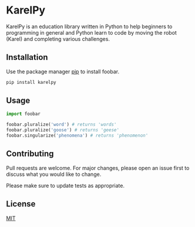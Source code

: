 # KarelPy

KarelPy is an education library written in Python to help beginners to
programming in general and Python learn to code by moving the robot (Karel)
and completing various challenges.

## Installation

Use the package manager [pip](https://pip.pypa.io/en/stable/) to install foobar.

```bash
pip install karelpy
```

## Usage

```python
import foobar

foobar.pluralize('word') # returns 'words'
foobar.pluralize('goose') # returns 'geese'
foobar.singularize('phenomena') # returns 'phenomenon'
```

## Contributing
Pull requests are welcome. For major changes, please open an issue first to discuss what you would like to change.

Please make sure to update tests as appropriate.

## License
[MIT](https://choosealicense.com/licenses/mit/)